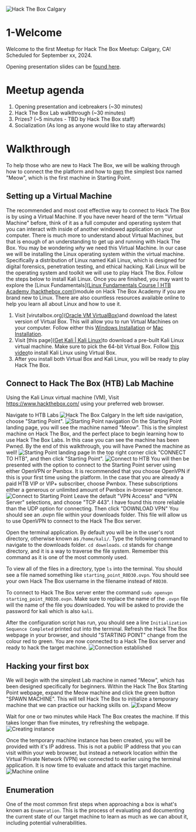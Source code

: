 ![Hack The Box Calgary](images/hack-the-box-calgary.png)
# 1-Welcome
Welcome to the first Meetup for Hack The Box Meetup: Calgary, CA!
Scheduled for September xx, 2024.

Opening presentation slides can be [found here](https://drive.google.com/file/d/1f_9qlvNIv0u6zQlfcMMGBMZHWtPUbztk/view?usp=sharing).
# Meetup agenda
1. Opening presentation and icebreakers (~30 minutes)
2. Hack The Box Lab walkthrough (~30 minutes)
3. Prizes? (~5 minutes - TBD by Hack The Box staff)
4. Socialization (As long as anyone would like to stay afterwards)
# Walkthrough
To help those who are new to Hack The Box, we will be walking through how to connect the the platform and how to [pwn](https://www.merriam-webster.com/dictionary/pwn) the simplest box named "Meow", which is the first machine in Starting Point.
## Setting up a Virtual Machine
The recommended and most cost effective way to connect to Hack The Box is by using a Virtual Machine. If you have never heard of the term "Virtual Machine" before, think of it as a full computer and operating system that you can interact with inside of another windowed application on your computer. There is much more to understand about Virtual Machines, but that is enough of an understanding to get up and running with Hack The Box.
You may be wondering *why* we need this Virtual Machine. In our case we will be installing the Linux operating system within the virtual machine. Specifically a distribution of Linux named Kali Linux, which is designed for digital forensics, penetration testing, and ethical hacking. Kali Linux will be the operating system and toolkit we will use to play Hack The Box. Follow the steps below to install Kali Linux. Once you are finished, you may want to explore the [Linux Fundamentals]([Linux Fundamentals Course | HTB Academy (hackthebox.com)](https://academy.hackthebox.com/course/preview/linux-fundamentals))module on Hack The Box Academy if you are brand new to Linux. There are also countless resources available online to help you learn all about Linux and how to use it.
1. Visit [virutalbox.org]([Oracle VM VirtualBox](https://www.virtualbox.org/))and download the latest version of Virtual Box. This will allow you to run Virtual Machines on your computer. Follow either this [Windows Installation](https://youtu.be/8mns5yqMfZk?si=cWbudluStBmWh-Xy) or [Mac Installation](https://youtu.be/_Kz1hHT3pq4?si=jVnbTUBlx7ZO1Xuq).
2. Visit [this page]([Get Kali | Kali Linux](https://www.kali.org/get-kali/#kali-virtual-machines))to download a pre-built Kali Linux virtual machine. Make sure to pick the 64-bit Virtual Box. Follow [this video](https://youtu.be/vnX1NaF4K-Q?si=CaBKJJGIF3HaEePo)to install Kali Linux using Virtual Box.
3. After you install both Virtual Box and Kali Linux, you will be ready to play Hack The Box.
## Connect to Hack The Box (HTB) Lab Machine
Using the Kali Linux virtual machine (VM), Visit https://www.hackthebox.com/ using your preferred web browser.

Navigate to HTB Labs
![Hack The Box Calgary](images/htb-labs.png)
In the left side navigation, choose "Starting Point".
![Starting Point navigation](images/starting-point-navigation.png)
On the Starting Point landing page, you will see the machine named "Meow". This is the simplest machine on Hack The Box, and the perfect place to begin learning how to use Hack The Box Labs. In this case you can see the machine has been Pwned. By the end of this walkthrough, you will have Pwned the machine as well!
![Starting Point landing page](images/starting-point-landing-page.png)
In the top right corner click "CONNECT TO HTB", and then click "Starting Point".
![Connect to HTB](images/connect-to-htb.png)
You will then be presented with the option to connect to the Starting Point server using either OpenVPN or Pwnbox. It is recommended that you choose OpenVPN if this is your first time using the platform. In the case that you are already a paid HTB VIP or VIP+ subscriber, choose Pwnbox. These subscriptions either a generous or unlimited amount of Pwnbox in-browser experience.
![Connect to Starting Point](images/connect-to-starting-point.png)
Leave the default "VPN Access" and "VPN Server" selections, and choose "TCP 443". I have found this more reliable than the UDP option for connecting. Then click "DOWNLOAD VPN" You should see an .ovpn file within your downloads folder. This file will allow us to use OpenVPN to connect to the Hack The Box server.

Open the terminal application. By default you will be in the user's root directory, otherwise known as `/home/kali/`. Type the following command to navigate to the downloads folder. `cd downloads`. `cd` stands for change directory, and it is a way to traverse the file system. Remember this command as it is one of the most commonly used.

To view all of the files in a directory, type `ls` into the terminal. You should see a file named something like `starting_point_R0D30.ovpn`. You should see your own Hack The Box username in the filename instead of `R0D30`.

To connect to Hack The Box server enter the command `sudo openvpn starting_point_R0D30.ovpn`. Make sure to replace the name of the `.ovpn` file will the name of the file you downloaded. You will be asked to provide the password for kali which is also `kali`.

After the configuration script has run, you should see a line `Initialization Sequence Completed` printed out into the terminal. Refresh the Hack The Box webpage in your browser, and should "STARTING POINT" change from the colour red to green. You are now connected to a Hack The Box server and ready to hack the target machine.
![Connection established](images/connection-established.png)
## Hacking your first box
We will begin with the simplest Lab machine in named "Meow", which has been designed specifically for beginners. Within the Hack The Box Starting Point webpage, expand the Meow machine and click the green button "SPAWN MACHINE". This will tell Hack The Box to initialize a temporary machine that we can practice our hacking skills on.
![Expand Meow](images/expand-meow.png)

Wait for one or two minutes while Hack The Box creates the machine. If this takes longer than five minutes, try refreshing the webpage.
![Creating instance](images/creating-instance.png)

Once the temporary machine instance has been created, you will be provided with it's IP address. This is not a public IP address that you can visit within your web browser, but instead a network location within the Virtual Private Network (VPN) we connected to earlier using the terminal application. It is now time to evaluate and attack this target machine.
![Machine online](images/machine-online.png)
## Enumeration
One of the most common first steps when approaching a box is what's known as `Enumeration`. This is the process of evaluating and documenting the current state of our target machine to learn as much as we can about it, including potential vulnerabilities.